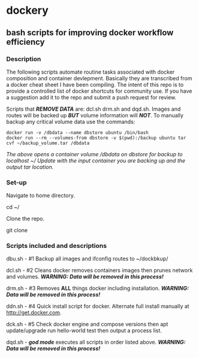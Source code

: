 # dockery

## bash scripts for improving docker workflow efficiency

### Description

The following scripts automate routine tasks associated with docker composition and container devlepment. Basically they are transcribed from a docker cheat sheet I have been compiling. The intent of this repo is to provide a controlled list of docker shortcuts for community use. If you have a suggestion add it to the repo and submit a push request for review.

Scripts that _**REMOVE DATA**_ are: dcl.sh drm.sh and dqd.sh. Images and routes will be backed up _**BUT**_ volume information will _**NOT**_.  To manually backup any critical volume data use the commands:
 
	docker run -v /dbdata --name dbstore ubuntu /bin/bash
	docker run --rm --volumes-from dbstore -v $(pwd):/backup ubuntu tar cvf ~/backup_volume.tar /dbdata
    
_The above opens a container volume /dbdata on dbstore for backup to localhost ~/ Update with the input container you are backing up and the output tar location._

### Set-up

Navigate to home directory. 

cd ~/

Clone the repo.

git clone 


### Scripts included and descriptions

dbu.sh - #1 Backup all images and ifconfig routes to ~/dockbkup/

dcl.sh - #2 Cleans docker removes containers images then prunes network and volumes. **_WARNING: Data will be removed in this process!_**

drm.sh - #3 Removes **ALL** things docker including installation. **_WARNING: Data will be removed in this process!_**

ddn.sh - #4 Quick install script for docker. Alternate full install manually at http://get.docker.com.

dck.sh - #5 Check docker engine and compose versions then apt update/upgrade run hello-world test then output a process list.

dqd.sh - _**god mode**_ executes all scripts in order listed above. **_WARNING: Data will be removed in this process!_**
